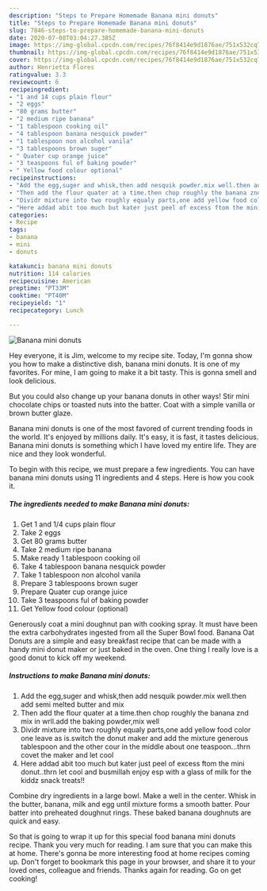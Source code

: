 ```yaml
---
description: "Steps to Prepare Homemade Banana mini donuts"
title: "Steps to Prepare Homemade Banana mini donuts"
slug: 7846-steps-to-prepare-homemade-banana-mini-donuts
date: 2020-07-08T03:04:27.385Z
image: https://img-global.cpcdn.com/recipes/76f8414e9d1876ae/751x532cq70/banana-mini-donuts-recipe-main-photo.jpg
thumbnail: https://img-global.cpcdn.com/recipes/76f8414e9d1876ae/751x532cq70/banana-mini-donuts-recipe-main-photo.jpg
cover: https://img-global.cpcdn.com/recipes/76f8414e9d1876ae/751x532cq70/banana-mini-donuts-recipe-main-photo.jpg
author: Henrietta Flores
ratingvalue: 3.3
reviewcount: 6
recipeingredient:
- "1 and 14 cups plain flour"
- "2 eggs"
- "80 grams butter"
- "2 medium ripe banana"
- "1 tablespoon cooking oil"
- "4 tablespoon banana nesquick powder"
- "1 tablespoon non alcohol vanila"
- "3 tablespoons brown suger"
- " Quater cup orange juice"
- "3 teaspoons ful of baking powder"
- " Yellow food colour optional"
recipeinstructions:
- "Add the egg,suger and whisk,then add nesquik powder.mix well.then add semi melted butter and mix"
- "Then add the flour quater at a time.then chop roughly the banana znd mix in wrll.add the baking powder,mix well"
- "Dividr mixture into two roughly equaly parts,one add yellow food color one leave as is.switch the donut maker and add the mixture generous tablespoon and the other cour in the middle about one teaspoon...thrn covet the maker and let cool"
- "Here addad abit too much but kater just peel of excess ftom the mini donut..thrn let cool and busmillah enjoy esp with a glass of milk for the kiddz snack treats!!"
categories:
- Recipe
tags:
- banana
- mini
- donuts

katakunci: banana mini donuts 
nutrition: 114 calories
recipecuisine: American
preptime: "PT33M"
cooktime: "PT40M"
recipeyield: "1"
recipecategory: Lunch

---
```



![Banana mini donuts](https://img-global.cpcdn.com/recipes/76f8414e9d1876ae/751x532cq70/banana-mini-donuts-recipe-main-photo.jpg)

Hey everyone, it is Jim, welcome to my recipe site. Today, I'm gonna show you how to make a distinctive dish, banana mini donuts. It is one of my favorites. For mine, I am going to make it a bit tasty. This is gonna smell and look delicious.

But you could also change up your banana donuts in other ways! Stir mini chocolate chips or toasted nuts into the batter. Coat with a simple vanilla or brown butter glaze.

Banana mini donuts is one of the most favored of current trending foods in the world. It's enjoyed by millions daily. It's easy, it is fast, it tastes delicious. Banana mini donuts is something which I have loved my entire life. They are nice and they look wonderful.


To begin with this recipe, we must prepare a few ingredients. You can have banana mini donuts using 11 ingredients and 4 steps. Here is how you cook it.

<!--inarticleads1-->

##### The ingredients needed to make Banana mini donuts:

1. Get 1 and 1/4 cups plain flour
1. Take 2 eggs
1. Get 80 grams butter
1. Take 2 medium ripe banana
1. Make ready 1 tablespoon cooking oil
1. Take 4 tablespoon banana nesquick powder
1. Take 1 tablespoon non alcohol vanila
1. Prepare 3 tablespoons brown suger
1. Prepare  Quater cup orange juice
1. Take 3 teaspoons ful of baking powder
1. Get  Yellow food colour (optional)


Generously coat a mini doughnut pan with cooking spray. It must have been the extra carbohydrates ingested from all the Super Bowl food. Banana Oat Donuts are a simple and easy breakfast recipe that can be made with a handy mini donut maker or just baked in the oven. One thing I really love is a good donut to kick off my weekend. 

<!--inarticleads2-->

##### Instructions to make Banana mini donuts:

1. Add the egg,suger and whisk,then add nesquik powder.mix well.then add semi melted butter and mix
1. Then add the flour quater at a time.then chop roughly the banana znd mix in wrll.add the baking powder,mix well
1. Dividr mixture into two roughly equaly parts,one add yellow food color one leave as is.switch the donut maker and add the mixture generous tablespoon and the other cour in the middle about one teaspoon...thrn covet the maker and let cool
1. Here addad abit too much but kater just peel of excess ftom the mini donut..thrn let cool and busmillah enjoy esp with a glass of milk for the kiddz snack treats!!


Combine dry ingredients in a large bowl. Make a well in the center. Whisk in the butter, banana, milk and egg until mixture forms a smooth batter. Pour batter into preheated doughnut rings. These baked banana doughnuts are quick and easy. 

So that is going to wrap it up for this special food banana mini donuts recipe. Thank you very much for reading. I am sure that you can make this at home. There's gonna be more interesting food at home recipes coming up. Don't forget to bookmark this page in your browser, and share it to your loved ones, colleague and friends. Thanks again for reading. Go on get cooking!
